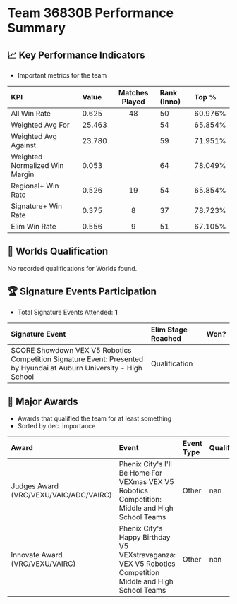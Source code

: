 # Team 36830B Performance Summary

## 📈 Key Performance Indicators
- Important metrics for the team

| KPI | Value | Matches Played | Rank (Inno) | Top % |
|:---|:-----|:--------------:|:----|:-----|
| All Win Rate | 0.625 | 48 | 50 | 60.976% |
| Weighted Avg For | 25.463 |  | 54 | 65.854% |
| Weighted Avg Against | 23.780 |  | 59 | 71.951% |
| Weighted Normalized Win Margin | 0.053 |  | 64 | 78.049% |
| Regional+ Win Rate | 0.526 | 19 | 54 | 65.854% |
| Signature+ Win Rate | 0.375 | 8 | 37 | 78.723% |
| Elim Win Rate | 0.556 | 9 | 51 | 67.105% |


## 🎯 Worlds Qualification
No recorded qualifications for Worlds found.

## 🏆 Signature Events Participation
- Total Signature Events Attended: **1**

| Signature Event | Elim Stage Reached | Won? |
|:----------------|:-------------------|:----|
| SCORE Showdown VEX V5 Robotics Competition Signature Event: Presented by Hyundai at Auburn University - High School | Qualification |  |


## 🥇 Major Awards
- Awards that qualified the team for at least something
- Sorted by dec. importance

| Award | Event | Event Type | Qualification |
|:------|:------|:-----------|:--------------|
| Judges Award (VRC/VEXU/VAIC/ADC/VAIRC) | Phenix City's I'll Be Home For VEXmas VEX V5 Robotics Competition: Middle and High School Teams | Other | nan |
| Innovate Award (VRC/VEXU/VAIRC) | Phenix City's Happy Birthday V5 VEXstravaganza: VEX V5 Robotics Competition Middle and High School Teams | Other | nan |

